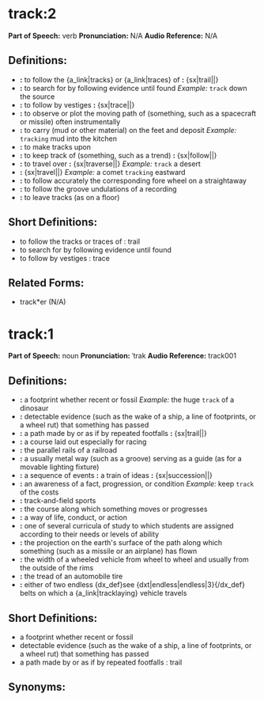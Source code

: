 # track:2

**Part of Speech:** verb
**Pronunciation:** N/A
**Audio Reference:** N/A

## Definitions:
- **:** to follow the {a_link|tracks} or {a_link|traces} of **:** {sx|trail||}
- **:** to search for by following evidence until found 
  *Example:* `track` down the source
- **:** to follow by vestiges **:** {sx|trace||}
- **:** to observe or plot the moving path of (something, such as a spacecraft or missile) often instrumentally
- **:** to carry (mud or other material) on the feet and deposit 
  *Example:* `tracking` mud into the kitchen
- **:** to make tracks upon
- **:** to keep track of (something, such as a trend) **:** {sx|follow||}
- **:** to travel over **:** {sx|traverse||} 
  *Example:* `track` a desert
- **:** {sx|travel||} 
  *Example:* a comet `tracking` eastward
- **:** to follow accurately the corresponding fore wheel on a straightaway
- **:** to follow the groove undulations of a recording
- **:** to leave tracks (as on a floor)

## Short Definitions:
- to follow the tracks or traces of : trail
- to search for by following evidence until found
- to follow by vestiges : trace

## Related Forms:
- track*er (N/A)
# track:1

**Part of Speech:** noun
**Pronunciation:** ˈtrak
**Audio Reference:** track001

## Definitions:
- **:** a footprint whether recent or fossil 
  *Example:* the huge `track` of a dinosaur
- **:** detectable evidence (such as the wake of a ship, a line of footprints, or a wheel rut) that something has passed
- **:** a path made by or as if by repeated footfalls **:** {sx|trail||}
- **:** a course laid out especially for racing
- **:** the parallel rails of a railroad
- **:** a usually metal way (such as a groove) serving as a guide (as for a movable lighting fixture)
- **:** a sequence of events **:** a train of ideas **:** {sx|succession||}
- **:** an awareness of a fact, progression, or condition 
  *Example:* keep `track` of the costs
- **:** track-and-field sports
- **:** the course along which something moves or progresses
- **:** a way of life, conduct, or action
- **:** one of several curricula of study to which students are assigned according to their needs or levels of ability
- **:** the projection on the earth's surface of the path along which something (such as a missile or an airplane) has flown
- **:** the width of a wheeled vehicle from wheel to wheel and usually from the outside of the rims
- **:** the tread of an automobile tire
- **:** either of two endless {dx_def}see {dxt|endless|endless|3}{/dx_def} belts on which a {a_link|tracklaying} vehicle travels

## Short Definitions:
- a footprint whether recent or fossil
- detectable evidence (such as the wake of a ship, a line of footprints, or a wheel rut) that something has passed
- a path made by or as if by repeated footfalls : trail

## Synonyms:
